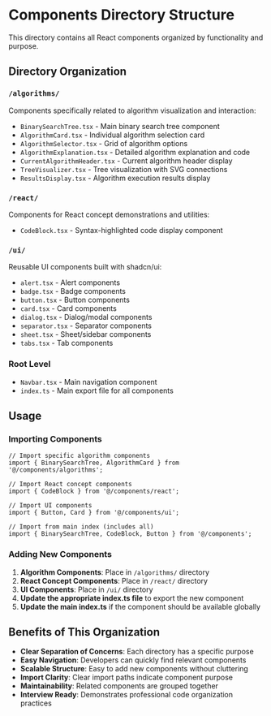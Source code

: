 # Components Directory Structure

This directory contains all React components organized by functionality and purpose.

## Directory Organization

### `/algorithms/`

Components specifically related to algorithm visualization and interaction:

- `BinarySearchTree.tsx` - Main binary search tree component
- `AlgorithmCard.tsx` - Individual algorithm selection card
- `AlgorithmSelector.tsx` - Grid of algorithm options
- `AlgorithmExplanation.tsx` - Detailed algorithm explanation and code
- `CurrentAlgorithmHeader.tsx` - Current algorithm header display
- `TreeVisualizer.tsx` - Tree visualization with SVG connections
- `ResultsDisplay.tsx` - Algorithm execution results display

### `/react/`

Components for React concept demonstrations and utilities:

- `CodeBlock.tsx` - Syntax-highlighted code display component

### `/ui/`

Reusable UI components built with shadcn/ui:

- `alert.tsx` - Alert components
- `badge.tsx` - Badge components
- `button.tsx` - Button components
- `card.tsx` - Card components
- `dialog.tsx` - Dialog/modal components
- `separator.tsx` - Separator components
- `sheet.tsx` - Sheet/sidebar components
- `tabs.tsx` - Tab components

### Root Level

- `Navbar.tsx` - Main navigation component
- `index.ts` - Main export file for all components

## Usage

### Importing Components

```tsx
// Import specific algorithm components
import { BinarySearchTree, AlgorithmCard } from '@/components/algorithms';

// Import React concept components
import { CodeBlock } from '@/components/react';

// Import UI components
import { Button, Card } from '@/components/ui';

// Import from main index (includes all)
import { BinarySearchTree, CodeBlock, Button } from '@/components';
```

### Adding New Components

1. **Algorithm Components**: Place in `/algorithms/` directory
2. **React Concept Components**: Place in `/react/` directory
3. **UI Components**: Place in `/ui/` directory
4. **Update the appropriate index.ts file** to export the new component
5. **Update the main index.ts** if the component should be available globally

## Benefits of This Organization

- **Clear Separation of Concerns**: Each directory has a specific purpose
- **Easy Navigation**: Developers can quickly find relevant components
- **Scalable Structure**: Easy to add new components without cluttering
- **Import Clarity**: Clear import paths indicate component purpose
- **Maintainability**: Related components are grouped together
- **Interview Ready**: Demonstrates professional code organization practices
